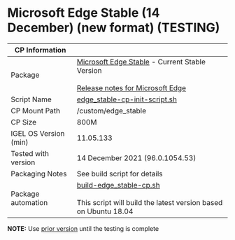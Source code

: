 # Microsoft Edge Stable (14 December) (new format) (TESTING)

|  CP Information |            |
|-----------------|------------|
| Package | [Microsoft Edge Stable](https://www.microsoft.com/en-us/edge) - Current Stable Version <br /><br /> [Release notes for Microsoft Edge](https://docs.microsoft.com/en-us/deployedge/microsoft-edge-relnote-stable-channel) |
| Script Name | [edge_stable-cp-init-script.sh](build/edge_stable-cp-init-script.sh) |
| CP Mount Path | /custom/edge_stable |
| CP Size | 800M |
| IGEL OS Version (min) | 11.05.133 |
| Tested with version | 14 December 2021 (96.0.1054.53) |
| Packaging Notes | See build script for details |
| Package automation | [build-edge_stable-cp.sh](build/build-edge_stable-cp.sh) <br /><br /> This script will build the latest version based on Ubuntu 18.04 |

**NOTE:** Use [prior version](https://github.com/IGEL-Community/IGEL-Custom-Partitions/tree/master/CP_Source/Browsers/Microsoft_Edge) until the testing is complete
